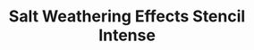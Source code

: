 ---
layout: product
title: "Salt Weathering Effects Stencil Intense"
price: "1500" 
desc: "Šablon za bojenje"
img_path: "/assets/img/LIANG-0007.webp"
brand: "AMMO"
available: true
special_offer: false
new: true
soon: false
cat: "070000"
subcat: "070100"
subsubcat: "070105"
sifra: "LIANG-0007"
popular: false
spec: false
---